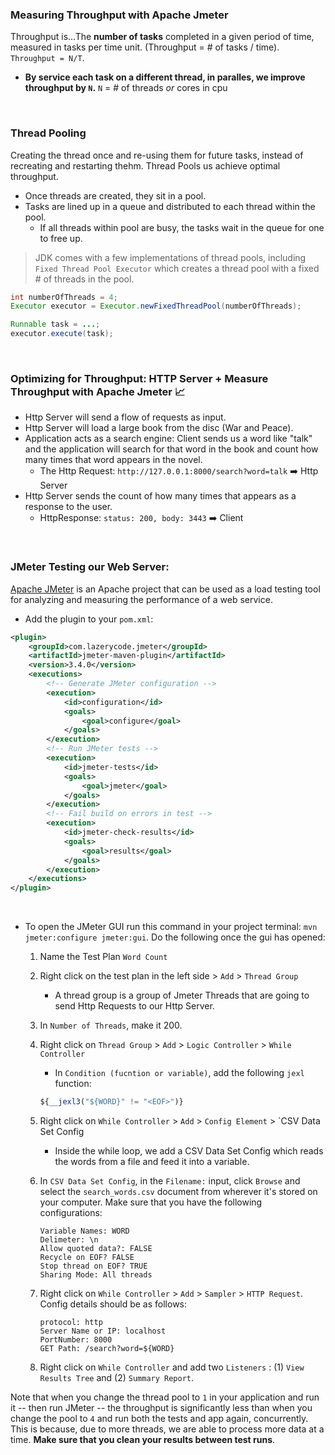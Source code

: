 ### Measuring Throughput with Apache Jmeter
Throughput is...The **number of tasks** completed in a given period of time, measured in tasks per time unit.  (Throughput = # of tasks / time). `Throughput = N/T`.

- **By service each task on a different thread, in paralles, we improve throughput by `N`.** `N` = # of threads *or* cores in cpu

<br>

### Thread Pooling
Creating the thread once and re-using them for future tasks, instead of recreating and restarting thehm. Thread Pools us achieve optimal throughput. 

- Once threads are created, they sit in a pool.
- Tasks are lined up in a queue and distributed to each thread within the pool.
    - If all threads within pool are busy, the tasks wait in the queue for one to free up.

> JDK comes with a few implementations of thread pools, including `Fixed Thread Pool Executor` which creates a thread pool with a fixed # of threads in the pool.

```java
int numberOfThreads = 4;
Executor executor = Executor.newFixedThreadPool(numberOfThreads);

Runnable task = ...;
executor.execute(task);
```
<br>

### Optimizing for Throughput: HTTP Server + Measure Throughput with Apache Jmeter :chart_with_upwards_trend:

- Http Server will send a flow of requests as input.
- Http Server will load a large book from the disc (War and Peace).
- Application acts as a search engine: Client sends us a word like "talk" and the application will search for that word in the book and count how many times that word appears in the novel.
    - The Http Request: `http://127.0.0.1:8000/search?word=talk` :arrow_right: Http Server
- Http Server sends the count of how many times that appears as a response to the user.
    - HttpResponse: `status: 200, body: 3443` :arrow_right:  Client

<br>

### JMeter Testing our Web Server:
[Apache JMeter](https://github.com/jmeter-maven-plugin/jmeter-maven-plugin) is an Apache project that can be used as a load testing tool for analyzing and measuring the performance of a web service.

- Add the plugin to your `pom.xml`:
```xml
<plugin>
    <groupId>com.lazerycode.jmeter</groupId>
    <artifactId>jmeter-maven-plugin</artifactId>
    <version>3.4.0</version>
    <executions>
        <!-- Generate JMeter configuration -->
        <execution>
            <id>configuration</id>
            <goals>
                <goal>configure</goal>
            </goals>
        </execution>
        <!-- Run JMeter tests -->
        <execution>
            <id>jmeter-tests</id>
            <goals>
                <goal>jmeter</goal>
            </goals>
        </execution>
        <!-- Fail build on errors in test -->
        <execution>
            <id>jmeter-check-results</id>
            <goals>
                <goal>results</goal>
            </goals>
        </execution>
    </executions>
</plugin>
```
<br>

- To open the JMeter GUI run this command in your project terminal: `mvn jmeter:configure jmeter:gui`.  Do the following once the gui has opened:

    1. Name the Test Plan `Word Count`
    2. Right click on the test plan in the left side > `Add` > `Thread Group`
        - A thread group is a group of Jmeter Threads that are going to send Http Requests to our Http Server.
    3. In `Number of Threads`, make it 200.
    4. Right click on `Thread Group` > `Add` > `Logic Controller` > `While Controller`
        - In `Condition (fucntion or variable)`, add the following `jexl` function: 
        ```javascript
        ${__jexl3("${WORD}" != "<EOF>")}
        ```
    5. Right click on `While Controller` > `Add` > `Config Element` > `CSV Data Set Config
        - Inside the while loop, we add a CSV Data Set Config which reads the words from a file and feed it into a variable.
    6. In  `CSV Data Set Config`, in the `Filename:` input, click `Browse` and select the `search_words.csv` document from wherever it's stored on your computer.  Make sure that you have the following configurations:

        ```
        Variable Names: WORD
        Delimeter: \n
        Allow quoted data?: FALSE
        Recycle on EOF? FALSE
        Stop thread on EOF? TRUE
        Sharing Mode: All threads
        ```
    
    7. Right click on `While Controller` > `Add` > `Sampler` > `HTTP Request`.  Config details should be as follows:

        ```
        protocol: http
        Server Name or IP: localhost
        PortNumber: 8000
        GET Path: /search?word=${WORD}
        ```
    
    8. Right click on `While Controller` and add two `Listeners` : (1) `View Results Tree` and (2) `Summary Report`.

Note that when you change the thread pool to `1` in your application and run it -- then run JMeter -- the throughput is significantly less than when you change the pool to `4` and run both the tests and app again, concurrently.  This is because, due to more threads, we are able to process more data at a time. **Make sure that you clean your results between test runs**.
